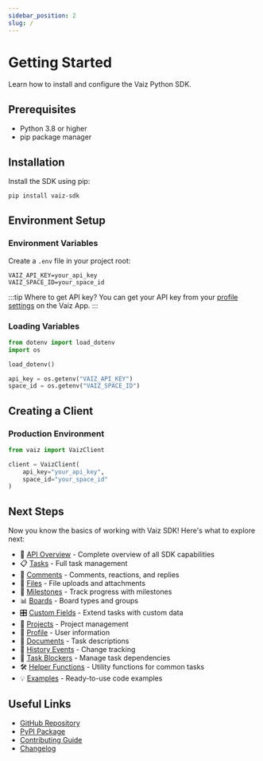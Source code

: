 ```yaml
---
sidebar_position: 2
slug: /
---
```


# Getting Started

Learn how to install and configure the Vaiz Python SDK.

## Prerequisites

- Python 3.8 or higher
- pip package manager

## Installation

Install the SDK using pip:

```bash
pip install vaiz-sdk
```

## Environment Setup

### Environment Variables

Create a `.env` file in your project root:

```env
VAIZ_API_KEY=your_api_key
VAIZ_SPACE_ID=your_space_id
```

:::tip Where to get API key?
You can get your API key from your [profile settings](https://app.vaiz.com/settings/api-tokens) on the Vaiz App.
:::

### Loading Variables

```python
from dotenv import load_dotenv
import os

load_dotenv()

api_key = os.getenv("VAIZ_API_KEY")
space_id = os.getenv("VAIZ_SPACE_ID")
```

## Creating a Client

### Production Environment

```python
from vaiz import VaizClient

client = VaizClient(
    api_key="your_api_key",
    space_id="your_space_id"
)
```

## Next Steps

Now you know the basics of working with Vaiz SDK! Here's what to explore next:

- 📖 [API Overview](./guides/overview) - Complete overview of all SDK capabilities
- 📋 [Tasks](./guides/tasks) - Full task management
- 💬 [Comments](./guides/comments) - Comments, reactions, and replies
- 📁 [Files](./guides/files) - File uploads and attachments
- 🎯 [Milestones](./guides/milestones) - Track progress with milestones
- 📊 [Boards](./guides/boards) - Board types and groups
- 🎛️ [Custom Fields](./guides/custom-fields) - Extend tasks with custom data
- 📂 [Projects](./guides/projects) - Project management
- 👤 [Profile](./guides/profile) - User information
- 📝 [Documents](./guides/documents) - Task descriptions
- 📜 [History Events](./guides/history) - Change tracking
- 🔗 [Task Blockers](./guides/blockers) - Manage task dependencies
- 🛠️ [Helper Functions](./guides/helpers) - Utility functions for common tasks
- 💡 [Examples](./examples) - Ready-to-use code examples

## Useful Links

- [GitHub Repository](https://github.com/vaizcom/vaiz-python-sdk)
- [PyPI Package](https://pypi.org/project/vaiz-sdk/)
- [Contributing Guide](https://github.com/vaizcom/vaiz-python-sdk/blob/main/CONTRIBUTING.md)
- [Changelog](https://github.com/vaizcom/vaiz-python-sdk/blob/main/CHANGELOG.md)

